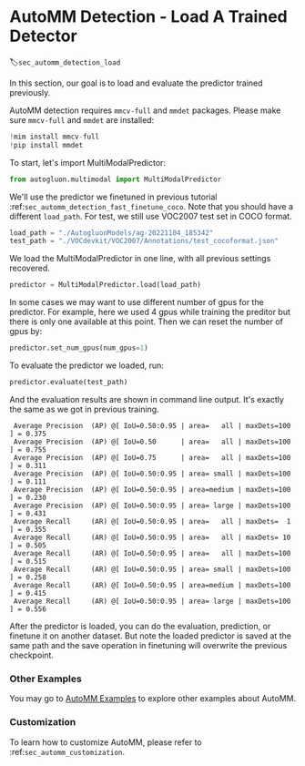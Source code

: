# AutoMM Detection - Load A Trained Detector
:label:`sec_automm_detection_load`

In this section, our goal is to load and evaluate the predictor trained previously.

AutoMM detection requires `mmcv-full` and `mmdet` packages. Please make sure `mmcv-full` and `mmdet` are installed:
```python
!mim install mmcv-full
!pip install mmdet
```

To start, let's import MultiModalPredictor:

```python
from autogluon.multimodal import MultiModalPredictor
```

We'll use the predictor we finetuned in previous tutorial :ref:`sec_automm_detection_fast_finetune_coco`.
Note that you should have a different `load_path`. For test, we still use VOC2007 test set in COCO format.

```python
load_path = "./AutogluonModels/ag-20221104_185342"
test_path = "./VOCdevkit/VOC2007/Annotations/test_cocoformat.json"
```

We load the MultiModalPredictor in one line, with all previous settings recovered.

```python
predictor = MultiModalPredictor.load(load_path)
```

In some cases we may want to use different number of gpus for the predictor.
For example, here we used 4 gpus while training the preditor but there is only one available at this point.
Then we can reset the number of gpus by:

```python
predictor.set_num_gpus(num_gpus=1)
```

To evaluate the predictor we loaded, run:

```python
predictor.evaluate(test_path)
```

And the evaluation results are shown in command line output.
It's exactly the same as we got in previous training.

```
 Average Precision  (AP) @[ IoU=0.50:0.95 | area=   all | maxDets=100 ] = 0.375
 Average Precision  (AP) @[ IoU=0.50      | area=   all | maxDets=100 ] = 0.755
 Average Precision  (AP) @[ IoU=0.75      | area=   all | maxDets=100 ] = 0.311
 Average Precision  (AP) @[ IoU=0.50:0.95 | area= small | maxDets=100 ] = 0.111
 Average Precision  (AP) @[ IoU=0.50:0.95 | area=medium | maxDets=100 ] = 0.230
 Average Precision  (AP) @[ IoU=0.50:0.95 | area= large | maxDets=100 ] = 0.431
 Average Recall     (AR) @[ IoU=0.50:0.95 | area=   all | maxDets=  1 ] = 0.355
 Average Recall     (AR) @[ IoU=0.50:0.95 | area=   all | maxDets= 10 ] = 0.505
 Average Recall     (AR) @[ IoU=0.50:0.95 | area=   all | maxDets=100 ] = 0.515
 Average Recall     (AR) @[ IoU=0.50:0.95 | area= small | maxDets=100 ] = 0.258
 Average Recall     (AR) @[ IoU=0.50:0.95 | area=medium | maxDets=100 ] = 0.415
 Average Recall     (AR) @[ IoU=0.50:0.95 | area= large | maxDets=100 ] = 0.556
```

After the predictor is loaded, you can do the evaluation, prediction,
or finetune it on another dataset. But note the loaded predictor is saved at the same path
and the save operation in finetuning will overwrite the previous checkpoint.

### Other Examples

You may go to [AutoMM Examples](https://github.com/awslabs/autogluon/tree/master/examples/automm) to explore other examples about AutoMM.

### Customization
To learn how to customize AutoMM, please refer to :ref:`sec_automm_customization`.
